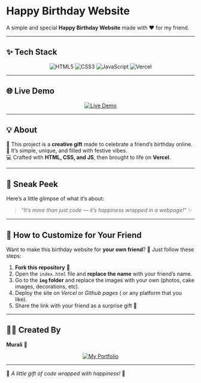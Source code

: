 # Happy Birthday Website 

A simple and special **Happy Birthday Website** made with ❤️ for my friend.  

---

## ✨ Tech Stack  
<p align="center">
  <img src="https://img.shields.io/badge/HTML5-E34F26?style=for-the-badge&logo=html5&logoColor=white" alt="HTML5">
  <img src="https://img.shields.io/badge/CSS3-1572B6?style=for-the-badge&logo=css3&logoColor=white" alt="CSS3">
  <img src="https://img.shields.io/badge/JavaScript-F7DF1E?style=for-the-badge&logo=javascript&logoColor=black" alt="JavaScript">
  <img src="https://img.shields.io/badge/Vercel-000000?style=for-the-badge&logo=vercel&logoColor=white" alt="Vercel">
</p>

---

## 🌐 Live Demo  

<p align="center">
  <a href="https://Gunjan890.github/Birthday-ai">
    <img src="https://img.shields.io/badge/🚀%20Live%20Demo-000000?style=for-the-badge&logo=vercel&logoColor=white" alt="Live Demo">
  </a>
</p>

---

## 💡 About  
🎀 This project is a **creative gift** made to celebrate a friend’s birthday online.  
🎂 It’s simple, unique, and filled with festive vibes.  
💻 Crafted with **HTML, CSS, and JS**, then brought to life on **Vercel**.  

---

## 🎁 Sneak Peek  
Here’s a little glimpse of what it’s about:  

> *“It’s more than just code — it’s happiness wrapped in a webpage!”* ✨  

---

## 🔧 How to Customize for Your Friend  
Want to make this birthday website for **your own friend**? 🎉 Just follow these steps:  

1. **Fork this repository** 🍴  
2. Open the `index.html` file and **replace the name** with your friend’s name.  
3. Go to the **`img` folder** and replace the images with your own (photos, cake images, decorations, etc). 
4. Deploy the site on *Vercel* or *Github pages* ( or any platform that you like).
5. Share the link with your friend as a surprise gift 🎀  

---

## 👨‍💻 Created By  
**Murali** 🌟  

<p align="center">
  <a href="https://murali.vercel.app">
    <img src="https://img.shields.io/badge/🌍%20My%20Portfolio-007ACC?style=for-the-badge&logo=google-chrome&logoColor=white" alt="My Portfolio">
  </a>
</p>

---

🌸 *A little gift of code wrapped with happiness!* 🌸
